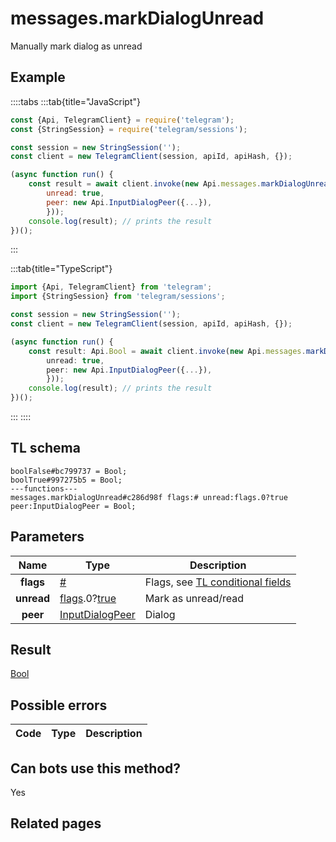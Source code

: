 # messages.markDialogUnread

Manually mark dialog as unread

## Example

::::tabs
:::tab{title="JavaScript"}

```js
const {Api, TelegramClient} = require('telegram');
const {StringSession} = require('telegram/sessions');

const session = new StringSession('');
const client = new TelegramClient(session, apiId, apiHash, {});

(async function run() {
    const result = await client.invoke(new Api.messages.markDialogUnread({
		unread: true,
		peer: new Api.InputDialogPeer({...}),
		}));
    console.log(result); // prints the result
})();

```

:::

:::tab{title="TypeScript"}

```ts
import {Api, TelegramClient} from 'telegram';
import {StringSession} from 'telegram/sessions';

const session = new StringSession('');
const client = new TelegramClient(session, apiId, apiHash, {});

(async function run() {
    const result: Api.Bool = await client.invoke(new Api.messages.markDialogUnread({
		unread: true,
		peer: new Api.InputDialogPeer({...}),
		}));
    console.log(result); // prints the result
})();

```

:::
::::

## TL schema

```
boolFalse#bc799737 = Bool;
boolTrue#997275b5 = Bool;
---functions---
messages.markDialogUnread#c286d98f flags:# unread:flags.0?true peer:InputDialogPeer = Bool;
```

## Parameters

|    Name    | Type                                                                                                                              | Description                                                                                             |
| :--------: | --------------------------------------------------------------------------------------------------------------------------------- | ------------------------------------------------------------------------------------------------------- |
| **flags**  | [#](https://core.telegram.org/type/%23)                                                                                           | Flags, see [TL conditional fields](https://core.telegram.org/mtproto/TL-combinators#conditional-fields) |
| **unread** | [flags](https://core.telegram.org/mtproto/TL-combinators#conditional-fields).0?[true](https://core.telegram.org/constructor/true) | Mark as unread/read                                                                                     |
|  **peer**  | [InputDialogPeer](https://core.telegram.org/type/InputDialogPeer)                                                                 | Dialog                                                                                                  |

## Result

[Bool](https://core.telegram.org/type/Bool)

## Possible errors

| Code | Type | Description |
| :--: | ---- | ----------- |

## Can bots use this method?

Yes

## Related pages
